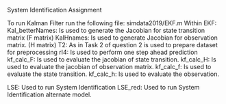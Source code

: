 System Identification Assignment

To run Kalman Filter run the following file: simdata2019/EKF.m
Within EKF:
Kal_betterNames: Is used to generate the Jacobian for state transition matrix (F matrix)
KalHnames: Is used to generate Jacobian for observation matrix. (H matrix)
T2: As in Task 2 of question 2 is used to prepare dataset for preprocessing
rl4: Is used to perform one step ahead prediction
kf_calc_F: Is used to evaluate the jacobian of state transition.
kf_calc_H: Is used to evaluate the jacobian of observation matrix.
kf_calc_f: Is used to evaluate the state transition.
kf_calc_h: Is used to evaluate the observation.

LSE: Used to run System Identification
LSE_red: Used to run System Identification alternate model.